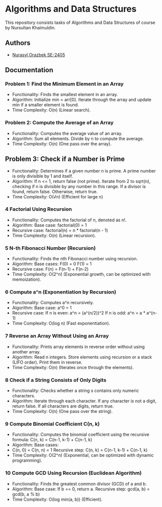 
# Algorithms and Data Structures

This repository consists tasks of Algorithms and Data Structures of course by Nursultan Khaimuldin. 




## Authors

- [Nurasyl Orazbek SE-2405](https://www.github.com/nurashi)


## Documentation

### Problem 1: Find the Minimum Element in an Array
- Functionality:
Finds the smallest element in an array.
- Algorithm:
Initialize min = arr[0]. 
Iterate through the array and update min if a smaller element is found.
- Time Complexity:
O(n) (Linear search).


### Problem 2: Compute the Average of an Array
- Functionality:
Computes the average value of an array.
- Algorithm:
Sum all elements.
Divide by n to compute the average.
- Time Complexity:
O(n) (One pass over the array).


## Problem 3: Check if a Number is Prime
- Functionality:
Determines if a given number n is prime.
A prime number is only divisible by 1 and itself.
- Algorithm:
If n <= 1, return false (not prime).
Iterate from 2 to sqrt(n), checking if n is divisible by any number in this range.
If a divisor is found, return false.
Otherwise, return true.
- Time Complexity:
O(√n) (Efficient for large n)


### 4 Factorial Using Recursion
- Functionality:
Computes the factorial of n, denoted as n!.
- Algorithm:
Base case: factorial(0) = 1
- Recursive case: factorial(n) = n * factorial(n - 1)
- Time Complexity:
O(n) (Linear recursion).     


### 5  N-th Fibonacci Number (Recursion)
- Functionality:
Finds the nth Fibonacci number using recursion.
- Algorithm:
Base cases:
F(0) = 0
F(1) = 1
- Recursive case: F(n) = F(n-1) + F(n-2)
- Time Complexity:
O(2^n) (Exponential growth, can be optimized with memoization).


### 6 Compute a^n (Exponentiation by Recursion)
- Functionality:
Computes a^n recursively.
- Algorithm:
Base case: a^0 = 1
- Recursive case:
If n is even: a^n = (a^(n/2))^2
If n is odd: a^n = a * a^(n-1)
- Time Complexity:
O(log n) (Fast exponentiation).

### 7 Reverse an Array Without Using an Array
- Functionality:
Prints array elements in reverse order without using another array.
- Algorithm:
Read n integers.
Store elements using recursion or a stack (LIFO order).
Print them in reverse.
- Time Complexity:
O(n) (Iterates once through the elements).


### 8  Check if a String Consists of Only Digits
- Functionality:
Checks whether a string s contains only numeric characters.
- Algorithm:
Iterate through each character.
If any character is not a digit, return false.
If all characters are digits, return true.
- Time Complexity:
O(n) (One pass over the string).


### 9 Compute Binomial Coefficient C(n, k)
- Functionality:
Computes the binomial coefficient using the recursive formula:
C(n, k) = C(n-1, k-1) + C(n-1, k)
- Algorithm:
Base cases:
- C(n, 0) = C(n, n) = 1
Recursive step: C(n, k) = C(n-1, k-1) + C(n-1, k)
- Time Complexity:
O(2^n) (Exponential, can be optimized with dynamic programming).


### 10 Compute GCD Using Recursion (Euclidean Algorithm)
- Functionality:
Finds the greatest common divisor (GCD) of a and b.
- Algorithm:
Base case: If b == 0, return a.
Recursive step: gcd(a, b) = gcd(b, a % b)
- Time Complexity:
O(log min(a, b)) (Efficient).

